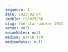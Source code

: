 ```yaml
---
sequence: 1
date: 2023-02-04
imdbId: tt0025830
slug: the-star-packer-1934
venue: null
venueNotes: null
medium: Watch TCM
mediumNotes: null
---
```


